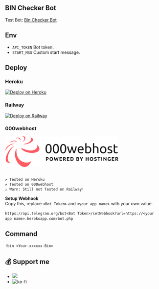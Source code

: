 ## BIN Checker Bot

Test Bot: [Bin Checker Bot](https://t.me/phpBinBot)

## Env

- `API_TOKEN` Bot token.
- `START_MSG` Custom start message.

## Deploy

### Heroku
[![Deploy on Heroku](https://www.herokucdn.com/deploy/button.svg)](https://heroku.com/deploy?template=https://github.com/zYxDevs/BinCheckerBot)

### Railway
[![Deploy on Railway](https://railway.app/button.svg)](https://railway.app/new/template?template=https%3A%2F%2Fgithub.com%2FzYxDevs%2FBinCheckerBot&envs=API_TOKEN%2CSTART_MSG&API_TOKENDesc=Your+bot+token.&START_MSGDesc=Your+custom+start+message.&referralCode=AsunaRobot)

### 000webhost
[![Deploy on 000webhost](https://github.com/CyberID-Ltd/zYxDevs-Profile-Requirements/blob/main/000webhost-logo.svg)](https://www.000webhost.com)

##
```
✔ Tested on Heroku
✔ Tested on 000webhost
⚠ Warn: Still not Tested on Railway!
```

**Setup Webhook**<br>
Copy this, replace `<Bot Token>` and `<your app name>` with your own value.
  
`https://api.telegram.org/bot<Bot Token>/setWebhook?url=https://<your app name>.herokuapp.com/bot.php`

## Command

`!bin <Your-xxxxxx-Bin>`

## 💰 Support me

- <a href="https://paypal.me/YogaPranataDMK"><img src="https://img.shields.io/badge/Paypal-Donate-lightgreen?logo=paypal"/></a>
- <a href="https://ko-fi.com/yogapranata" class="padded"><img height="30" style="border:0px;height:29px;" align="left" alt="ko-fi" src="https://az743702.vo.msecnd.net/cdn/kofi3.png?v=0" /></a>
